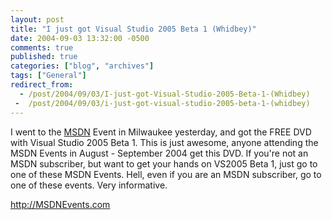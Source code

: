 ```yaml
---
layout: post
title: "I just got Visual Studio 2005 Beta 1 (Whidbey)"
date: 2004-09-03 13:32:00 -0500
comments: true
published: true
categories: ["blog", "archives"]
tags: ["General"]
redirect_from: 
  - /post/2004/09/03/I-just-got-Visual-Studio-2005-Beta-1-(Whidbey)
 -  /post/2004/09/03/i-just-got-visual-studio-2005-beta-1-(whidbey)
---
```

<!-- more -->
<P>I went to the <A title=MSDN href="http://msdn.microsoft.com" target=_blank>MSDN</A> Event in Milwaukee yesterday, and got the FREE DVD with Visual Studio 2005 Beta 1. This is just awesome, anyone attending the MSDN Events in August - September 2004 get this DVD. If you're not an MSDN subscriber, but want to get your hands on VS2005 Beta 1, just go to one of these MSDN Events. Hell, even if you are an MSDN subscriber, go to one of these events. Very informative.</P>
<P><A href="http://MSDNEvents.com">http://MSDNEvents.com</A></P>
